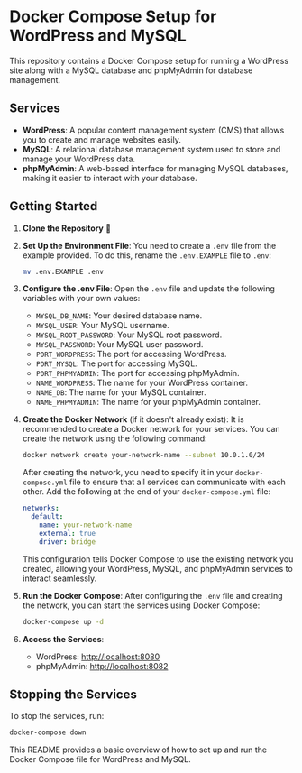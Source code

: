 # Docker Compose Setup for WordPress and MySQL

This repository contains a Docker Compose setup for running a WordPress site along with a MySQL database and phpMyAdmin for database management.

## Services

- **WordPress**: A popular content management system (CMS) that allows you to create and manage websites easily.
- **MySQL**: A relational database management system used to store and manage your WordPress data.
- **phpMyAdmin**: A web-based interface for managing MySQL databases, making it easier to interact with your database.

## Getting Started

1. **Clone the Repository** :rocket:

2. **Set Up the Environment File**:
   You need to create a `.env` file from the example provided. To do this, rename the `.env.EXAMPLE` file to `.env`:
   ```bash
   mv .env.EXAMPLE .env
   ```

3. **Configure the .env File**:
   Open the `.env` file and update the following variables with your own values:
   - `MYSQL_DB_NAME`: Your desired database name.
   - `MYSQL_USER`: Your MySQL username.
   - `MYSQL_ROOT_PASSWORD`: Your MySQL root password.
   - `MYSQL_PASSWORD`: Your MySQL user password.
   - `PORT_WORDPRESS`: The port for accessing WordPress.
   - `PORT_MYSQL`: The port for accessing MySQL.
   - `PORT_PHPMYADMIN`: The port for accessing phpMyAdmin.
   - `NAME_WORDPRESS`: The name for your WordPress container.
   - `NAME_DB`: The name for your MySQL container.
   - `NAME_PHPMYADMIN`: The name for your phpMyAdmin container.

4. **Create the Docker Network** (if it doesn't already exist):
   It is recommended to create a Docker network for your services. You can create the network using the following command:
   ```bash
   docker network create your-network-name --subnet 10.0.1.0/24
   ```

   After creating the network, you need to specify it in your `docker-compose.yml` file to ensure that all services can communicate with each other. Add the following at the end of your `docker-compose.yml` file:
   ```yaml
   networks:
     default:
       name: your-network-name
       external: true
       driver: bridge
   ```
   This configuration tells Docker Compose to use the existing network you created, allowing your WordPress, MySQL, and phpMyAdmin services to interact seamlessly.

5. **Run the Docker Compose**:
   After configuring the `.env` file and creating the network, you can start the services using Docker Compose:
   ```bash
   docker-compose up -d
   ```

6. **Access the Services**:
   - WordPress: [http://localhost:8080](http://localhost:8080)
   - phpMyAdmin: [http://localhost:8082](http://localhost:8082)

## Stopping the Services

To stop the services, run:
```bash
docker-compose down
```

This README provides a basic overview of how to set up and run the Docker Compose file for WordPress and MySQL.